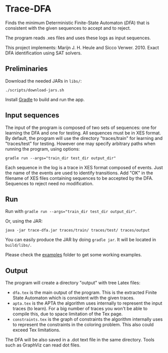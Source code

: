 # Trace-DFA

Finds the minimum Deterministic Finite-State Automaton (*DFA*) that is consistent with the given sequences to accept and to reject.

The program reads .xes files and uses these logs as input sequences.

This project implements: Marijn J. H. Heule and Sicco Verwer. 2010. Exact DFA identification using SAT solvers.


## Preliminaries

Download the needed JARs in `libs/`:

    ./scripts/download-jars.sh


Install [Gradle](https://gradle.org/) to build and run the app.

## Input sequences

The input of the program is composed of two sets of sequences: one for learning the DFA and one for testing. All sequences must be in XES format. By default, the program will use the directory "traces/train" for learning and "traces/test" for testing. However one may specify arbitrary paths when running the program, using options:

    gradle run --args="train_dir test_dir output_dir"

Each sequence in the log is a trace in XES format composed of events. Just the name of the events are used to identify transitions.  Add "OK" in the filename of XES files containing sequences to be accepted by the DFA. Sequences to reject need no modification.

## Run

Run with `gradle run --args="train_dir test_dir output_dir"`.

Or, using the JAR:

    java -jar trace-dfa.jar traces/train/ traces/test/ traces/output
    
You can easily produce the JAR by doing `gradle jar`. It will be located in `build/libs/`.

Please check the [examples](./examples) folder to get some working examples.

## Output

The program will create a directory "output" with tree Latex files:

* `dfa.tex` is the main output of the program. This is the extracted Finite State Automaton which is consistent with the given traces.
* `apta.tex` is the APTA the algorithm uses internally to represent the input traces (to learn). For a big number of traces you won't be able to compile this, due to space limitation of the Tex page.
* `constraints.tex` is the graph of constraints the algorithm internally uses to represent the constraints in the coloring problem. This also could exceed Tex limitations.

The DFA will be also saved in a .dot text file in the same directory. Tools such as GraphViz can read dot files.
